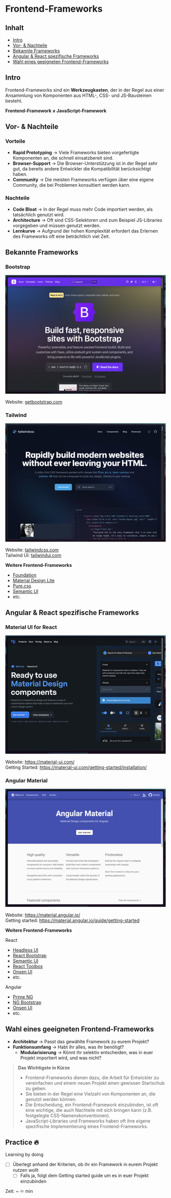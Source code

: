 # Frontend-Frameworks

## Inhalt

* [Intro](#intro)
* [Vor- & Nachteile](#vor---nachteile)
* [Bekannte Frameworks](#bekannte-frameworks)
* [Angular & React spezifische Frameworks](#angular--react-spezifische-frameworks)
* [Wahl eines geeigneten Frontend-Frameworks](#wahl-eines-geeigneten-frontend-frameworks)

## Intro

Frontend-Frameworks sind ein **Werkzeugkasten**, der in der Regel aus einer Ansammlung von Komponenten aus HTML-, CSS- und JS-Bausteinen besteht.  

**Frontend-Framework ≠ JavaScript-Framework**

## Vor- & Nachteile

### Vorteile

* **Rapid Prototyping** &rightarrow; Viele Frameworks bieten vorgefertigte Komponenten an, die schnell einsatzbereit sind.
* **Browser-Support** &rightarrow; Die Browser-Unterstützung ist in der Regel sehr gut, da bereits andere Entwickler die Kompatibilität berücksichtigt haben.
* **Community** &rightarrow; Die meisten Frameworks verfügen über eine eigene Community, die bei Problemen konsultiert werden kann.

### Nachteile

* **Code Bloat** &rightarrow; In der Regel muss mehr Code importiert werden, als tatsächlich genutzt wird.
* **Architecture** &rightarrow; Oft sind CSS-Selektoren und zum Beispiel JS-Libraries vorgegeben und müssen genutzt werden.
* **Lernkurve** &rightarrow; Aufgrund der hohen Komplexität erfordert das Erlernen des Frameworks oft eine beträchtlich viel Zeit.

## Bekannte Frameworks

### Bootstrap

![Bootstrap Homepage](./assets/bootstrap.png)

Website: [getbootstrap.com](https://getbootstrap.com/)

### Tailwind

![Tailwind Homepage](./assets/tailwind.png)

Website: [tailwindcss.com](https://tailwindcss.com/)  
Tailwind UI: [tailwindui.com](https://tailwindui.com/)

**Weitere Frontend-Frameworks**

* [Foundation](https://get.foundation/)
* [Material Design Lite](http://getmdl.io)
* [Pure.css](http://purecss.io)
* [Semantic UI](http://semantic-ui.com/)
* etc.

## Angular & React spezifische Frameworks

### Material UI for React

![Material UI for React Homepage](./assets/react-material.png)

Website: https://material-ui.com/  
Getting Started: https://material-ui.com/getting-started/installation/

### Angular Material

![Angular Material Homepage](./assets/angular-material.png)

Website: https://material.angular.io/  
Getting started: https://material.angular.io/guide/getting-started

**Weitere Frontend-Frameworks**

React
* [Headless UI](https://headlessui.dev/)
* [React Bootstrap](https://react-bootstrap.github.io/)
* [Semantic UI](https://react.semantic-ui.com/)
* [React Toolbox](http://react-toolbox.io)
* [Onsen UI](https://onsen.io/react/)
* etc.

Angular
* [Prime NG](https://www.primefaces.org/primeng/#/)
* [NG Bootstrap](https://ng-bootstrap.github.io/#/home)
* [Onsen UI](https://onsen.io/angular2/)
* etc.

## Wahl eines geeigneten Frontend-Frameworks

* **Architektur** &rightarrow; Passt das gewählte Framework zu eurem Projekt?
* **Funktionsumfang** &rightarrow; Habt ihr alles, was ihr benötigt?
  * **Modularisierung** &rightarrow; Könnt ihr selektiv entscheiden, was in euer Projekt importiert wird, und was nicht?

> **Das Wichtigste in Kürze**
>  
> * Frontend-Frameworks dienen dazu, die Arbeit für Entwickler zu vereinfachen und einem neuen Projekt einen gewissen Startschub zu geben.
> * Sie bieten in der Regel eine Vielzahl von Komponenten an, die genutzt werden können.
> * Die Entscheidung, ein Frontend-Framework einzubinden, ist oft eine wichtige, die auch Nachteile mit sich bringen kann (z.B. festgelegte CSS-Namenskonventionen).
> * JavaScript-Libraries und Frameworks haben oft ihre eigene spezifische Implementierung eines Frontend-Frameworks.

## Practice 🔥

Learning by doing

- [ ] Überlegt anhand der Kriterien, ob ihr ein Framework in eurem Projekt nutzen wollt
  - [ ] Falls ja, folgt dem Getting started guide um es in euer Projekt einzubinden

Zeit: ~ ♾️ min
